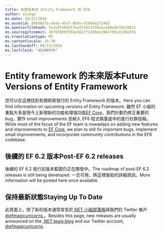 ```yaml
---
title: 未來版本的 Entity Framework 的 EF6
author: divega
ms.date: 10/23/2016
ms.assetid: d8666b7a-deda-45e7-8b8e-d1d64a2724d3
ms.openlocfilehash: 5a3c0fe056ffea5f36137d9a2ca89edb7bd28811
ms.sourcegitcommit: 2b787009fd5be5627f1189ee396e708cd130e07b
ms.translationtype: MT
ms.contentlocale: zh-TW
ms.lasthandoff: 09/13/2018
ms.locfileid: "45490970"
---
```

# <a name="future-versions-of-entity-framework"></a><span data-ttu-id="ae0b1-102">Entity framework 的未來版本</span><span class="sxs-lookup"><span data-stu-id="ae0b1-102">Future Versions of Entity Framework</span></span> 
<span data-ttu-id="ae0b1-103">您可以在這裡找到有關即將發行的 Entity Framework 的版本。</span><span class="sxs-lookup"><span data-stu-id="ae0b1-103">Here you can find information on upcoming versions of Entity Framework.</span></span>
<span data-ttu-id="ae0b1-104">雖然 EF 小組的重點大多是現今上新增新的功能和增強功能[EF Core](https://docs.microsoft.com/en-us/ef/core/index)，我們計劃仍修正重要的 bug，實作 small improvements 並納入 EF6 程式碼基底中的進行社群投稿。</span><span class="sxs-lookup"><span data-stu-id="ae0b1-104">While most of the focus of the EF team is nowadays on adding new features and improvements to [EF Core](https://docs.microsoft.com/en-us/ef/core/index), we plan to  still fix important bugs, implement small improvements, and incorporate community contributions in the EF6 codebase.</span></span>

## <a name="post-ef-62-releases"></a><span data-ttu-id="ae0b1-105">後續的 EF 6.2 版本</span><span class="sxs-lookup"><span data-stu-id="ae0b1-105">Post-EF 6.2 releases</span></span>

<span data-ttu-id="ae0b1-106">後續的 EF 6.2 發行前版本藍圖仍正在開發中。</span><span class="sxs-lookup"><span data-stu-id="ae0b1-106">The roadmap of post-EF 6.2 releases is still being developed.</span></span> <span data-ttu-id="ae0b1-107">一旦可用，將這裡張貼的詳細資訊。</span><span class="sxs-lookup"><span data-stu-id="ae0b1-107">More information will be posted here once available.</span></span>
 
## <a name="staying-up-to-date"></a><span data-ttu-id="ae0b1-108">保持最新狀態</span><span class="sxs-lookup"><span data-stu-id="ae0b1-108">Staying Up To Date</span></span>  
  
<span data-ttu-id="ae0b1-109">此頁面上，除了新的版本通常宣告於[.NET 小組部落格](https://blogs.msdn.microsoft.com/dotnet/tag/entity-framework/)與我們的 Twitter 帳戶[ @efmagicunicorns ](http://twitter.com/efmagicunicorns)。</span><span class="sxs-lookup"><span data-stu-id="ae0b1-109">Besides this page, new releases are usually announced on the [.NET team blog](https://blogs.msdn.microsoft.com/dotnet/tag/entity-framework/) and our Twitter account, [@efmagicunicorns](http://twitter.com/efmagicunicorns).</span></span>
  